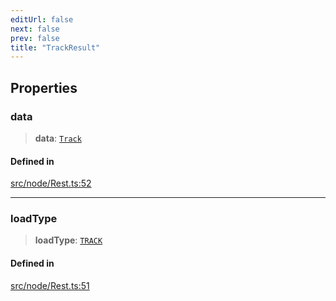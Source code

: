 ```yaml
---
editUrl: false
next: false
prev: false
title: "TrackResult"
---
```


## Properties

### data

> **data**: [`Track`](/api/interfaces/track/)

#### Defined in

[src/node/Rest.ts:52](https://github.com/shipgirlproject/shoukaku/blob/f3e4f8953c070c0cdfec493d072e6a22e3555895/src/node/Rest.ts#L52)

***

### loadType

> **loadType**: [`TRACK`](/api/enumerations/loadtype/#track)

#### Defined in

[src/node/Rest.ts:51](https://github.com/shipgirlproject/shoukaku/blob/f3e4f8953c070c0cdfec493d072e6a22e3555895/src/node/Rest.ts#L51)
